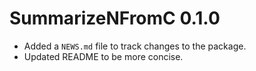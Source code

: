 # SummarizeNFromC 0.1.0

* Added a `NEWS.md` file to track changes to the package.
* Updated README to be more concise.
